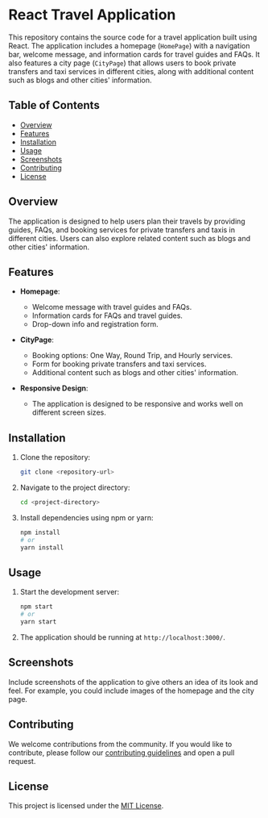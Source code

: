 # React Travel Application

This repository contains the source code for a travel application built using React. The application includes a homepage (`HomePage`) with a navigation bar, welcome message, and information cards for travel guides and FAQs. It also features a city page (`CityPage`) that allows users to book private transfers and taxi services in different cities, along with additional content such as blogs and other cities' information.

## Table of Contents

- [Overview](#overview)
- [Features](#features)
- [Installation](#installation)
- [Usage](#usage)
- [Screenshots](#screenshots)
- [Contributing](#contributing)
- [License](#license)

## Overview

The application is designed to help users plan their travels by providing guides, FAQs, and booking services for private transfers and taxis in different cities. Users can also explore related content such as blogs and other cities' information.

## Features

- **Homepage**: 
  - Welcome message with travel guides and FAQs.
  - Information cards for FAQs and travel guides.
  - Drop-down info and registration form.

- **CityPage**:
  - Booking options: One Way, Round Trip, and Hourly services.
  - Form for booking private transfers and taxi services.
  - Additional content such as blogs and other cities' information.

- **Responsive Design**:
  - The application is designed to be responsive and works well on different screen sizes.

## Installation

1. Clone the repository:

    ```bash
    git clone <repository-url>
    ```

2. Navigate to the project directory:

    ```bash
    cd <project-directory>
    ```

3. Install dependencies using npm or yarn:

    ```bash
    npm install
    # or
    yarn install
    ```

## Usage

1. Start the development server:

    ```bash
    npm start
    # or
    yarn start
    ```

2. The application should be running at `http://localhost:3000/`.

## Screenshots

Include screenshots of the application to give others an idea of its look and feel. For example, you could include images of the homepage and the city page.

## Contributing

We welcome contributions from the community. If you would like to contribute, please follow our [contributing guidelines](CONTRIBUTING.md) and open a pull request.

## License

This project is licensed under the [MIT License](LICENSE).


